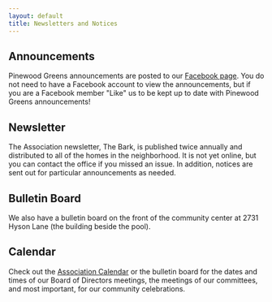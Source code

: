 ```yaml
---
layout: default
title: Newsletters and Notices
---
```

## Announcements

Pinewood Greens announcements are posted to our [Facebook page](http://www.facebook.com/pages/Pinewood-Greens-HOA/116639735027256?v=wall). You do not need to have a Facebook account to view the announcements, but if you are a Facebook member "Like" us to be kept up to date with Pinewood Greens announcements!

## Newsletter

The Association newsletter, The Bark, is published twice annually and distributed to all of the homes in the neighborhood. It is not yet online, but you can contact the office if you missed an issue. In addition, notices are sent out for particular announcements as needed.

## Bulletin Board

We also have a bulletin board on the front of the community center at 2731 Hyson Lane (the building beside the pool).

## Calendar

Check out the [Association Calendar](https://www.google.com/calendar/hosted/pinewoodgreens.com/embed?src=pinewoodgreens.com_8dlgr29ukho8ps0v8dumvs4hq0%40group.calendar.google.com&ctz=America/New_York) or the bulletin board for the dates and times of our Board of Directors meetings, the meetings of our committees, and most important, for our community celebrations.

